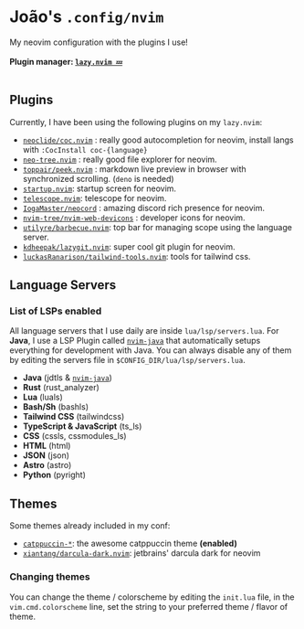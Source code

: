 # João's `.config/nvim`
My neovim configuration with the plugins I use!
<br><br>
**Plugin manager: [`lazy.nvim 💤`](https://lazy.folke.io)**
<br><br>
## Plugins
Currently, I have been using the following plugins on my `lazy.nvim`:
- [`neoclide/coc.nvim`](https://github.com/neoclide/coc.nvim) : really good autocompletion for neovim, install langs with `:CocInstall coc-{language}`
- [`neo-tree.nvim`](https://github.com/nvim-neo-tree/neo-tree.nvim) : really good file explorer for neovim.
- [`toppair/peek.nvim`](https://github.com/toppair/peek.nvim) : markdown live preview in browser with synchronized scrolling. (`deno` is needed)
- [`startup.nvim`](https://github.com/nvim-startup/startup.nvim): startup screen for neovim.
- [`telescope.nvim`](https://github.com/nvim-telescope/telescope.nvim): telescope for neovim.
- [`IogaMaster/neocord`](https://github.com/IogaMaster/neocord) : amazing discord rich presence for neovim.
- [`nvim-tree/nvim-web-devicons`](https://github.com/nvim-tree/nvim-web-devicons) : developer icons for neovim.
- [`utilyre/barbecue.nvim`](https://github.com/utilyre/barbecue.nvim): top bar for managing scope using the language server.
- [`kdheepak/lazygit.nvim`](https://github.com/kdheepak/lazygit.nvim): super cool git plugin for neovim.
- [`luckasRanarison/tailwind-tools.nvim`](https://github.com/luckasRanarison/tailwind-tools.nvim): tools for tailwind css.

## Language Servers
### List of LSPs enabled
All language servers that I use daily are inside `lua/lsp/servers.lua`. For **Java**, I use a LSP Plugin called [`nvim-java`](https://github.com/nvim-java/nvim-java) that automatically setups everything for development with Java. You can always disable any of them by editing the servers file in `$CONFIG_DIR/lua/lsp/servers.lua`.
- **Java** (jdtls & [`nvim-java`](https://github.com/nvim-java/nvim-java))
- **Rust** (rust_analyzer)
- **Lua** (luals)
- **Bash/Sh** (bashls)
- **Tailwind CSS** (tailwindcss)
- **TypeScript & JavaScript** (ts_ls)
- **CSS** (cssls, cssmodules_ls)
- **HTML** (html)
- **JSON** (json)
- **Astro** (astro)
- **Python** (pyright)

## Themes
Some themes already included in my conf:
- [`catppuccin-*`](https://github.com/catppuccin/nvim): the awesome catppuccin theme **(enabled)**
- [`xiantang/darcula-dark.nvim`](https://github.com/xiantang/darcula-dark.nvim): jetbrains' darcula dark for neovim

### Changing themes
You can change the theme / colorscheme by editing the `init.lua` file, in the `vim.cmd.colorscheme` line, set the string to your preferred theme / flavor of theme.

